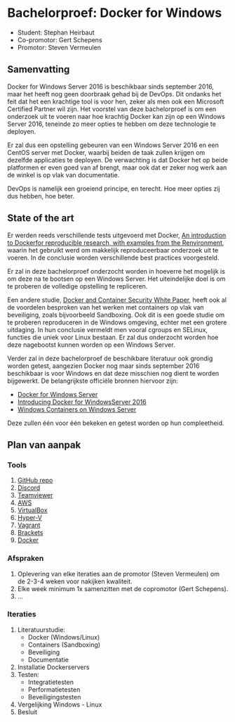 # Bachelorproef: Docker for Windows

- Student: Stephan Heirbaut
- Co-promotor: Gert Schepens
- Promotor: Steven Vermeulen

## Samenvatting

Docker for Windows Server 2016 is beschikbaar sinds september 2016, maar het heeft nog geen doorbraak gehad bij de DevOps. Dit ondanks het feit dat het een krachtige tool is voor hen, zeker als men ook een Microsoft Certified Partner wil zijn. Het voorstel van deze bachelorproef is om een onderzoek uit te voeren naar hoe krachtig Docker kan zijn op een Windows Server 2016, teneinde zo meer opties te hebben om deze technologie te deployen.

Er zal dus een opstelling gebeuren van een Windows Server 2016 en een CentOS server met Docker, waarbij beiden de taak zullen krijgen om dezelfde applicaties te deployen. De verwachting is dat Docker het op beide platformen er even goed van af brengt, maar ook dat er zeker nog werk aan de winkel is op vlak van documentatie. 

DevOps is namelijk een groeiend principe, en terecht. Hoe meer opties zij dus hebben, hoe beter.

## State of the art

Er werden reeds verschillende tests uitgevoerd met Docker, [An introduction to Dockerfor reproducible research, with examples from the Renvironment](https://arxiv.org/abs/1410.0846), waarin het gebruikt werd om makkelijk reproduceerbaar onderzoek uit te voeren. In de conclusie worden verschillende best practices voorgesteld.

Er zal in deze bachelorproef onderzocht worden in hoeverre het mogelijk is om deze na te bootsen op een Windows Server. Het uiteindelijke doel is om te proberen de volledige opstelling te repliceren.

Een andere studie, [Docker and Container Security White Paper](http://domino.watson.ibm.com/library/CyberDig.nsf/1e4115aea78b6e7c85256b360066f0d4/040f7f7d5e62f0e58525804500433733!OpenDocument&Highlight=0,RC25625), heeft ook al de voordelen besproken van het werken met containers op vlak van beveiliging, zoals bijvoorbeeld Sandboxing. Ook dit is een goede studie om te proberen reproduceren in de Windows omgeving, echter met een grotere uitdaging. In hun conclusie vermeldt men vooral cgroups en SELinux, functies die uniek voor Linux bestaan. Er zal dus onderzocht worden hoe deze nagebootst kunnen worden op een Windows Server.

Verder zal in deze bachelorproef de beschikbare literatuur ook grondig worden getest, aangezien Docker nog maar sinds september 2016 beschikbaar is voor Windows en dat deze misschien nog dient te worden bijgewerkt. De belangrijkste officiële bronnen hiervoor zijn: 

  - [Docker for Windows Server](https://www.docker.com/docker-windows-server#/)
  - [Introducing Docker for WindowsServer 2016](https://blog.docker.com/2016/09/dockerforws2016/)
  - [Windows Containers on Windows Server](https://docs.microsoft.com/en-us/virtualization/windowscontainers/quick-start/quickstart-windows-server)
  
Deze zullen één voor één bekeken en getest worden op hun compleetheid.

## Plan van aanpak 

### Tools

1. [GitHub repo](https://github.com/HStephan95/BachelorproefDocker)
2. [Discord](https://discordapp.com/)
3. [Teamviewer](https://www.teamviewer.com/nl/)
4. [AWS](https://aws.amazon.com/)
5. [VirtualBox](https://www.virtualbox.org/)
6. [Hyper-V](https://docs.microsoft.com/en-us/virtualization/hyper-v-on-windows/about/)
7. [Vagrant](https://www.vagrantup.com/)
8. [Brackets](http://brackets.io/)
9. [Docker](https://www.docker.com/)

### Afspraken

1. Oplevering van elke iteraties aan de promotor (Steven Vermeulen) om de 2-3-4 weken voor nakijken kwaliteit.
2. Elke week minimum 1x samenzitten met de copromotor (Gert Schepens).
3. ...

### Iteraties

1. Literatuurstudie:
    - Docker (Windows/Linux)
    - Containers (Sandboxing)
    - Beveiliging
    - Documentatie
2. Installatie Dockerservers
3. Testen:
    - Integratietesten
    - Performatietesten
    - Beveiligingstesten
4. Vergelijking Windows - Linux
5. Besluit
